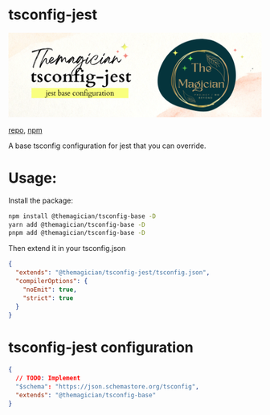 # tsconfig-jest

![the magician tsconfig-jest banner](./imgs/banner.png)

[repo](https://github.com/TheMagicianDev/tsconfig), [npm](https://www.npmjs.com/package/@themagician/tsconfig-jest)

A base tsconfig configuration for jest that you can override.

# Usage:

Install the package:

```sh
npm install @themagician/tsconfig-base -D
yarn add @themagician/tsconfig-base -D
pnpm add @themagician/tsconfig-base -D
```

Then extend it in your tsconfig.json

```json
{
  "extends": "@themagician/tsconfig-jest/tsconfig.json",
  "compilerOptions": {
    "noEmit": true,
    "strict": true
  }
}
```
# tsconfig-jest configuration

```json
{
  // TODO: Implement
  "$schema": "https://json.schemastore.org/tsconfig",
  "extends": "@themagician/tsconfig-base"
}
```
